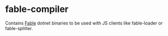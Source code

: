 # fable-compiler

Contains [Fable](https://fable.io) dotnet binaries to be used with JS clients like fable-loader or fable-splitter.
